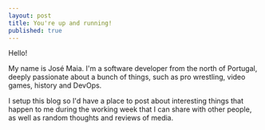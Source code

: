 ```yaml
---
layout: post
title: You're up and running!
published: true
---
```

Hello!

My name is José Maia. I'm a software developer from the north of Portugal, deeply passionate about a bunch of things, such as pro wrestling, video games, history and DevOps.

I setup this blog so I'd have a place to post about interesting things that happen to me during the working week that I can share with other people, as well as random thoughts and reviews of media.